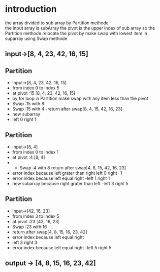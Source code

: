 # introduction
the array divided to sub array  by Partition methode  
the input array is subArray  the pivot is the upper  index of sub array 
so the  Partition methode relocate the pivot by make swap with lowest item in suparray using  Swap
methode 

## input->[8, 4, 23, 42, 16, 15]
## Partition
- input->[8, 4, 23, 42, 16, 15]
- from index 0 to index 5
- at pivot :15 [8, 4, 23, 42, 16, 15]
- by for loop in Partition make swap with any item less than the pivot
- Swap :15 with 8 
- Swap :15 with 4
-return after  swap[8, 4, 15, 42, 16, 23]
- new subarray
- left 0 right 1

## Partition
- input->[8, 4]
- from index 0 to index 1
- at pivot :4 [8, 4]
- - Swap :4 with 8
return after  swap[4, 8, 15, 42, 16, 23]
- error index because left grater than right
left 0 right -1
- error index because left equal  right
-left 1 right 1
- new subarray  because right grater than left
-left 3 right 5

## Partition

- input->[42, 16, 23]
- from index 3 to index 5
- at pivot :23 [42, 16, 23]
- Swap :23 with 16
- return after  swap[4, 8, 15, 16, 23, 42]
- error index because left equal  right
- left 3 right 3
- error index because left equal  right
-left 5 right 5

## output -> [4, 8, 15, 16, 23, 42]
